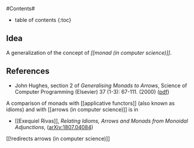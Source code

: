 
#Contents#
* table of contents
{:toc}

## Idea

A generalization of the concept of _[[monad (in computer science)]]_.

## References

* John Hughes, section 2 of _Generalising Monads to Arrows_, Science of Computer Programming (Elsevier) 37 (1-3): 67-111. (2000) ([pdf](http://www.cse.chalmers.se/~rjmh/Papers/arrows.pdf))

A comparison of monads with [[applicative functors]] (also known as idioms)
and with [[arrows (in computer science)]] is in 

* [[Exequiel Rivas]], _Relating Idioms, Arrows and Monads from Monoidal Adjunctions_, ([arXiv:1807.04084](https://arxiv.org/abs/1807.04084))

[[!redirects arrows (in computer science)]]


